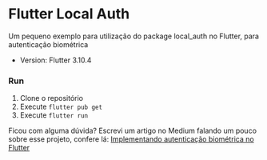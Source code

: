 # Flutter Local Auth

Um pequeno exemplo para utilização do package local_auth no Flutter, para autenticação biométrica

- Version: Flutter 3.10.4

### Run
1. Clone o repositório
2. Execute `flutter pub get`
3. Execute `flutter run`

Ficou com alguma dúvida? Escrevi um artigo no Medium falando um pouco sobre esse projeto, confere lá: [Implementando autenticação biométrica no Flutter]()

